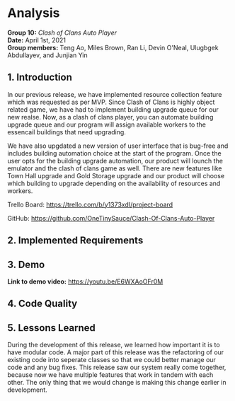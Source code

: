 # Analysis

**Group 10:** _Clash of Clans Auto Player_\
**Date:** April 1st, 2021\
**Group members:** Teng Ao, Miles Brown, Ran Li, Devin O'Neal, Ulugbgek Abdullayev, and Junjian Yin

## 1. Introduction
  In our previous release, we have implemented resource collection feature which was requested as per MVP. Since Clash of Clans is highly object related game, we have had to implement building upgrade queue for our new realse. Now, as a clash of clans player, you can automate building upgrade queue and our program will assign available workers to the essencail buildings that need upgrading.
  
  We have also upgdated a new version of user interface that is bug-free and includes building automation choice at the start of the program. Once the user opts for the building upgrade automation, our product will lounch the emulator and the clash of clans game as well. There are new features like Town Hall upgrade and Gold Storage upgrade and our product will choose which building to upgrade depending on the availability of resources and workers.
  
  Trello Board: https://trello.com/b/y1373xdI/project-board
  
  GitHub: https://github.com/OneTinySauce/Clash-Of-Clans-Auto-Player
## 2. Implemented Requirements

## 3. Demo
**Link to demo video:** https://youtu.be/E6WXAoOFr0M

## 4. Code Quality

## 5. Lessons Learned
During the development of this release, we learned how important it is to have modular code. A major part of this release was the refactoring of our existing code into seperate classes so that we could better manage our code and any bug fixes. This release saw our system really come together, because now we have multiple features that work in tandem with each other. The only thing that we would change is making this change earlier in development.
